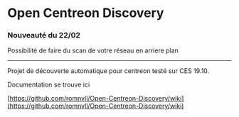 # Open Centreon Discovery

### Nouveauté du 22/02 ###

Possibilité de faire du scan de votre réseau en arriere plan
___
Projet de découverte automatique pour centreon testé sur CES 19.10.

Documentation se trouve ici

[https://github.com/romnvll/Open-Centreon-Discovery/wiki](https://github.com/romnvll/Open-Centreon-Discovery/wiki)
